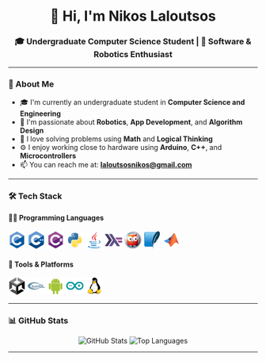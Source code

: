<h1 align="center">👋 Hi, I'm Nikos Laloutsos</h1>
<h3 align="center">🎓 Undergraduate Computer Science Student | 🤖 Software & Robotics Enthusiast</h3>

---

### 🧠 About Me

- 🎓 I'm currently an undergraduate student in **Computer Science and Engineering**  
- 🤖 I'm passionate about **Robotics**, **App Development**, and **Algorithm Design**  
- 🧩 I love solving problems using **Math** and **Logical Thinking**  
- ⚙️ I enjoy working close to hardware using **Arduino**, **C++**, and **Microcontrollers**  
- 📫 You can reach me at: **laloutsosnikos@gmail.com**

---

### 🛠️ Tech Stack

#### 🧑‍💻 Programming Languages
<p>
  <img src="https://raw.githubusercontent.com/devicons/devicon/master/icons/c/c-original.svg" alt="C" width="35"/>
  <img src="https://raw.githubusercontent.com/devicons/devicon/master/icons/cplusplus/cplusplus-original.svg" alt="C++" width="35"/>
  <img src="https://raw.githubusercontent.com/devicons/devicon/master/icons/csharp/csharp-original.svg" alt="C#" width="35"/>
  <img src="https://raw.githubusercontent.com/devicons/devicon/master/icons/python/python-original.svg" alt="Python" width="35"/>
  <img src="https://raw.githubusercontent.com/devicons/devicon/master/icons/java/java-original.svg" alt="Java" width="35"/>
  <img src="https://raw.githubusercontent.com/devicons/devicon/master/icons/haskell/haskell-original.svg" alt="Haskell" width="35"/>
  <img src="https://raw.githubusercontent.com/devicons/devicon/master/icons/prolog/prolog-original.svg" alt="Prolog" width="35"/>
  <img src="https://raw.githubusercontent.com/devicons/devicon/master/icons/sqlite/sqlite-original.svg" alt="SQLite" width="35"/>
  <img src="https://raw.githubusercontent.com/devicons/devicon/master/icons/matlab/matlab-original.svg" alt="MATLAB" width="35"/>
</p>

#### 🧰 Tools & Platforms
<p>
  <img src="https://raw.githubusercontent.com/devicons/devicon/master/icons/unity/unity-original.svg" alt="Unity" width="35"/>
  <img src="https://raw.githubusercontent.com/devicons/devicon/master/icons/opengl/opengl-original.svg" alt="OpenGL" width="35"/>
  <img src="https://raw.githubusercontent.com/devicons/devicon/master/icons/android/android-original.svg" alt="Android" width="35"/>
  <img src="https://raw.githubusercontent.com/devicons/devicon/master/icons/arduino/arduino-original.svg" alt="Arduino" width="35"/>
  <img src="https://raw.githubusercontent.com/devicons/devicon/master/icons/linux/linux-original.svg" alt="Linux" width="35"/>
</p>

---

### 📊 GitHub Stats

<p align="center">
  <img src="https://github-readme-stats.vercel.app/api?username=laloutsos&show_icons=true&theme=tokyonight&hide_border=true&cache_bust=1" width="420" height="200" alt="GitHub Stats"/>
  <img src="https://github-readme-stats.vercel.app/api/top-langs/?username=laloutsos&layout=compact&theme=tokyonight&hide_border=true&cache_bust=1" width="420" height="200" alt="Top Languages"/>
</p>



---

